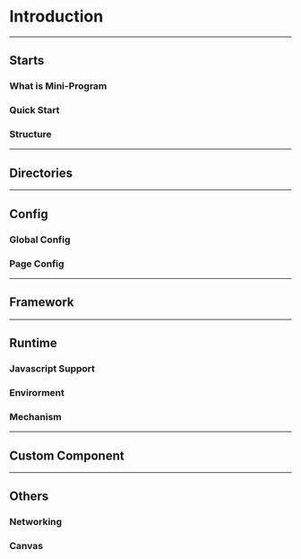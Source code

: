 # Introduction
---
## Starts
### What is Mini-Program
### Quick Start
### Structure
---
## Directories
---
## Config
### Global Config
### Page Config
---
## Framework
---
## Runtime
### Javascript Support
### Envirorment
### Mechanism
---
## Custom Component
---
## Others
### Networking
### Canvas 